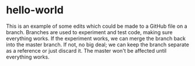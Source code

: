 # hello-world
This is an example of some edits which could be made to a GitHub file on a branch.
Branches are used to experiment and test code, making sure everything works.
If the experiment works, we can merge the branch back into the master branch.
If not, no big deal; we can keep the branch separate as a reference or just discard it.
The master won't be affected until everything works.

